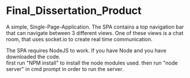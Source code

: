 # Final_Dissertation_Product
A simple, Single-Page-Application. The SPA contains a top navigation bar that can navigate between 3 different views.
One of these views is a chat room, that uses socket.io to create real time communication.

The SPA requires NodeJS to work. If you have Node and you have downloaded the code.  
first run "NPM install" to install the node modules used. 
then run "node server" in cmd prompt in order to run the server.
